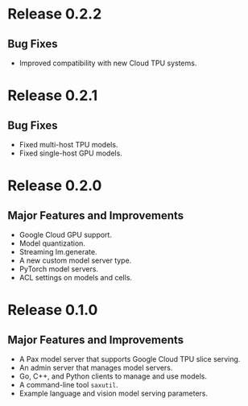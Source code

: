 # Release 0.2.2

## Bug Fixes

*   Improved compatibility with new Cloud TPU systems.

# Release 0.2.1

## Bug Fixes

*   Fixed multi-host TPU models.
*   Fixed single-host GPU models.

# Release 0.2.0

## Major Features and Improvements

*   Google Cloud GPU support.
*   Model quantization.
*   Streaming lm.generate.
*   A new custom model server type.
*   PyTorch model servers.
*   ACL settings on models and cells.

# Release 0.1.0

## Major Features and Improvements

*   A Pax model server that supports Google Cloud TPU slice serving.
*   An admin server that manages model servers.
*   Go, C++, and Python clients to manage and use models.
*   A command-line tool `saxutil`.
*   Example language and vision model serving parameters.
